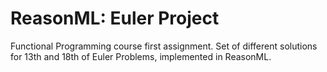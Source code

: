# ReasonML: Euler Project
Functional Programming course first assignment. Set of different solutions for 13th and 18th of Euler Problems, implemented in ReasonML.
